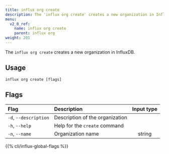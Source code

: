 ```yaml
---
title: influx org create
description: The 'influx org create' creates a new organization in InfluxDB.
menu:
  v2_0_ref:
    name: influx org create
    parent: influx org
weight: 201
---
```


The `influx org create` creates a new organization in InfluxDB.

## Usage
```
influx org create [flags]
```

## Flags
| Flag                  | Description                     | Input type  |
|:----                  |:-----------                     |:----------: |
| `-d`, `--description` | Description of the organization |             |
| `-h`, `--help`        | Help for the `create` command   |             |
| `-n`, `--name`        | Organization name               | string      |

{{% cli/influx-global-flags %}}
